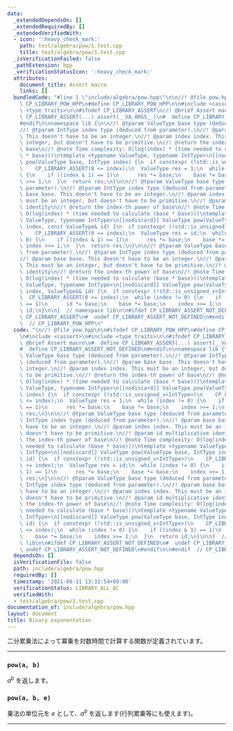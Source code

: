 ```yaml
---
data:
  _extendedDependsOn: []
  _extendedRequiredBy: []
  _extendedVerifiedWith:
  - icon: ':heavy_check_mark:'
    path: test/algebra/pow/1.test.cpp
    title: test/algebra/pow/1.test.cpp
  _isVerificationFailed: false
  _pathExtension: hpp
  _verificationStatusIcon: ':heavy_check_mark:'
  attributes:
    document_title: Assert macro
    links: []
  bundledCode: "#line 1 \"include/algebra/pow.hpp\"\n\n//! @file pow.hpp\n\n#ifndef\
    \ CP_LIBRARY_POW_HPP\n#define CP_LIBRARY_POW_HPP\n\n#include <cassert>\n#include\
    \ <type_traits>\n\n#ifndef CP_LIBRARY_ASSERT\n//! @brief Assert macro\n#  define\
    \ CP_LIBRARY_ASSERT(...) assert(__VA_ARGS__)\n#  define CP_LIBRARY_ASSERT_NOT_DEFINED\n\
    #endif\n\nnamespace lib {\n\n//! @tparam ValueType base type (deduced from parameter).\n\
    //! @tparam IntType index type (deduced from parameter).\n//! @param base base.\
    \ This doesn't have to be an integer.\n//! @param index index. This must be an\
    \ integer, but doesn't have to be primitive.\n//! @return the index-th power of\
    \ base\n//! @note Time complexity: O(log(index) * (time needed to calculate (base\
    \ * base)))\ntemplate <typename ValueType, typename IntType>\n[[nodiscard]] ValueType\
    \ pow(ValueType base, IntType index) {\n  if constexpr (!std::is_unsigned_v<IntType>)\n\
    \    CP_LIBRARY_ASSERT(0 <= index);\n  ValueType res = 1;\n  while (index != 0)\
    \ {\n    if ((index & 1) == 1)\n      res *= base;\n    base *= base;\n    index\
    \ >>= 1;\n  }\n  return res;\n}\n\n//! @tparam ValueType base type (deduced from\
    \ parameter).\n//! @tparam IntType index type (deduced from parameter).\n//! @param\
    \ base base. This doesn't have to be an integer.\n//! @param index index. This\
    \ must be an integer, but doesn't have to be primitive.\n//! @param id multiplicative\
    \ identity\n//! @return the index-th power of base\n//! @note Time complexity:\
    \ O(log(index) * (time needed to calculate (base * base)))\ntemplate <typename\
    \ ValueType, typename IntType>\n[[nodiscard]] ValueType pow(ValueType base, IntType\
    \ index, const ValueType& id) {\n  if constexpr (!std::is_unsigned_v<IntType>)\n\
    \    CP_LIBRARY_ASSERT(0 <= index);\n  ValueType res = id;\n  while (index !=\
    \ 0) {\n    if ((index & 1) == 1)\n      res *= base;\n    base *= base;\n   \
    \ index >>= 1;\n  }\n  return res;\n}\n\n//! @tparam ValueType base type (deduced\
    \ from parameter).\n//! @tparam IntType index type (deduced from parameter).\n\
    //! @param base base. This doesn't have to be an integer.\n//! @param index index.\
    \ This must be an integer, but doesn't have to be primitive.\n//! @param id multiplicative\
    \ identity\n//! @return the index-th power of base\n//! @note Time complexity:\
    \ O(log(index) * (time needed to calculate (base * base)))\ntemplate <typename\
    \ ValueType, typename IntType>\n[[nodiscard]] ValueType pow(ValueType base, IntType\
    \ index, ValueType&& id) {\n  if constexpr (!std::is_unsigned_v<IntType>)\n  \
    \  CP_LIBRARY_ASSERT(0 <= index);\n  while (index != 0) {\n    if ((index & 1)\
    \ == 1)\n      id *= base;\n    base *= base;\n    index >>= 1;\n  }\n  return\
    \ id;\n}\n\n}  // namespace lib\n\n#ifdef CP_LIBRARY_ASSERT_NOT_DEFINED\n#  undef\
    \ CP_LIBRARY_ASSERT\n#  undef CP_LIBRARY_ASSERT_NOT_DEFINED\n#endif\n\n#endif\
    \  // CP_LIBRARY_POW_HPP\n"
  code: "\n//! @file pow.hpp\n\n#ifndef CP_LIBRARY_POW_HPP\n#define CP_LIBRARY_POW_HPP\n\
    \n#include <cassert>\n#include <type_traits>\n\n#ifndef CP_LIBRARY_ASSERT\n//!\
    \ @brief Assert macro\n#  define CP_LIBRARY_ASSERT(...) assert(__VA_ARGS__)\n\
    #  define CP_LIBRARY_ASSERT_NOT_DEFINED\n#endif\n\nnamespace lib {\n\n//! @tparam\
    \ ValueType base type (deduced from parameter).\n//! @tparam IntType index type\
    \ (deduced from parameter).\n//! @param base base. This doesn't have to be an\
    \ integer.\n//! @param index index. This must be an integer, but doesn't have\
    \ to be primitive.\n//! @return the index-th power of base\n//! @note Time complexity:\
    \ O(log(index) * (time needed to calculate (base * base)))\ntemplate <typename\
    \ ValueType, typename IntType>\n[[nodiscard]] ValueType pow(ValueType base, IntType\
    \ index) {\n  if constexpr (!std::is_unsigned_v<IntType>)\n    CP_LIBRARY_ASSERT(0\
    \ <= index);\n  ValueType res = 1;\n  while (index != 0) {\n    if ((index & 1)\
    \ == 1)\n      res *= base;\n    base *= base;\n    index >>= 1;\n  }\n  return\
    \ res;\n}\n\n//! @tparam ValueType base type (deduced from parameter).\n//! @tparam\
    \ IntType index type (deduced from parameter).\n//! @param base base. This doesn't\
    \ have to be an integer.\n//! @param index index. This must be an integer, but\
    \ doesn't have to be primitive.\n//! @param id multiplicative identity\n//! @return\
    \ the index-th power of base\n//! @note Time complexity: O(log(index) * (time\
    \ needed to calculate (base * base)))\ntemplate <typename ValueType, typename\
    \ IntType>\n[[nodiscard]] ValueType pow(ValueType base, IntType index, const ValueType&\
    \ id) {\n  if constexpr (!std::is_unsigned_v<IntType>)\n    CP_LIBRARY_ASSERT(0\
    \ <= index);\n  ValueType res = id;\n  while (index != 0) {\n    if ((index &\
    \ 1) == 1)\n      res *= base;\n    base *= base;\n    index >>= 1;\n  }\n  return\
    \ res;\n}\n\n//! @tparam ValueType base type (deduced from parameter).\n//! @tparam\
    \ IntType index type (deduced from parameter).\n//! @param base base. This doesn't\
    \ have to be an integer.\n//! @param index index. This must be an integer, but\
    \ doesn't have to be primitive.\n//! @param id multiplicative identity\n//! @return\
    \ the index-th power of base\n//! @note Time complexity: O(log(index) * (time\
    \ needed to calculate (base * base)))\ntemplate <typename ValueType, typename\
    \ IntType>\n[[nodiscard]] ValueType pow(ValueType base, IntType index, ValueType&&\
    \ id) {\n  if constexpr (!std::is_unsigned_v<IntType>)\n    CP_LIBRARY_ASSERT(0\
    \ <= index);\n  while (index != 0) {\n    if ((index & 1) == 1)\n      id *= base;\n\
    \    base *= base;\n    index >>= 1;\n  }\n  return id;\n}\n\n}  // namespace\
    \ lib\n\n#ifdef CP_LIBRARY_ASSERT_NOT_DEFINED\n#  undef CP_LIBRARY_ASSERT\n# \
    \ undef CP_LIBRARY_ASSERT_NOT_DEFINED\n#endif\n\n#endif  // CP_LIBRARY_POW_HPP\n"
  dependsOn: []
  isVerificationFile: false
  path: include/algebra/pow.hpp
  requiredBy: []
  timestamp: '2021-08-11 13:32:54+09:00'
  verificationStatus: LIBRARY_ALL_AC
  verifiedWith:
  - test/algebra/pow/1.test.cpp
documentation_of: include/algebra/pow.hpp
layout: document
title: Binary exponentation
---
```


二分累乗法によって冪乗を対数時間で計算する関数が定義されています。

---

### `pow(a, b)`

$a^b$ を返します。

### `pow(a, b, e)`

乗法の単位元を $e$ として、$a^b$ を返します(行列累乗等にも使えます)。

---

